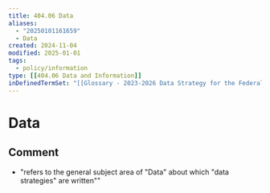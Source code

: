 ```yaml
---
title: 404.06 Data
aliases:
  - "20250101161659"
  - Data
created: 2024-11-04
modified: 2025-01-01
tags:
  - policy/information
type: [[404.06 Data and Information]]
inDefinedTermSet: "[[Glossary - 2023-2026 Data Strategy for the Federal Public Service]]"
---
```

# Data

## Comment
- "refers to the general subject area of "Data" about which "data strategies" are written""
